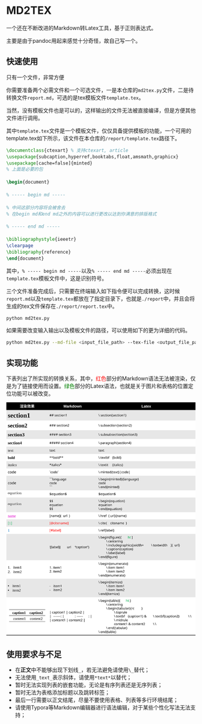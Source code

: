 # MD2TEX

一个还在不断改进的Markdown转Latex工具，基于正则表达式。

主要是由于pandoc用起来感觉十分奇怪，故自己写一个。

## 快速使用

只有一个文件，非常方便

你需要准备两个必需文件和一个可选文件，一是本仓库的`md2tex.py`文件，二是待转换文件`report.md`，可选的是tex模板文件`template.tex`。

当然，没有模板文件也是可以的，这样输出的文件无法被直接编译，但是方便其他文件进行调用。

其中`template.tex`文件是一个模板文件，仅仅具备提供模板的功能，一个可用的template.tex如下所示，该文件在本仓库的`/report/template.tex`路径下。

```tex
\documentclass{ctexart} % 支持ctexart, article
\usepackage{subcaption,hyperref,booktabs,float,amsmath,graphicx}
\usepackage[cache=false]{minted}
% 上面是必要的包

\begin{document}

% ----- begin md -----

% 中间这部分内容将会被舍去
% 在begin md和end md之外的内容可以进行更改以达到你满意的排版格式

% ----- end md -----

\bibliographystyle{ieeetr}
\clearpage
\bibliography{reference}
\end{document}
```

其中，`% ----- begin md -----`以及`% ----- end md -----`必须出现在`template.tex`模板文件中，这是识别符号。

三个文件准备完成后，只需要在终端输入如下指令便可以完成转换，这时候`report.md`以及`template.tex`都放在了指定目录下，也就是`./report`中，并且会将生成的tex文件保存在`./report/report.tex`中。

```bash
python md2tex.py
```

如果需要改变输入输出以及模板文件的路径，可以使用如下的更为详细的代码。

```bash
python md2tex.py --md-file <input_file_path> --tex-file <output_file_path> --template <template_path>
```

## 实现功能

下表列出了所实现的转换关系，其中，<span style="color:red">红色</span>部分的Markdown语法无法被渲染，仅是为了链接使用而设置。<span style="color:green">绿色</span>部分的Latex语法，也就是关于图片和表格的位置定位功能可以被改变。

![](./figure/function.svg)

## 使用要求与不足

- 在**正文**中不能够出现下划线`_`，若无法避免请使用`\_`替代；
- 无法使用`_text_`表示斜体，请使用`*text*`以替代；
- 暂时无法实现列表的嵌套功能，无论是有序列表还是无序列表；
- 暂时无法为表格添加标题以及跳转标签；
- 最后一行需要以正文结尾，尽量不要使用表格、列表等多行环境结尾；
- 请使用Typora等Markdown编辑器进行语法编辑，对于某些个性化写法无法支持；
